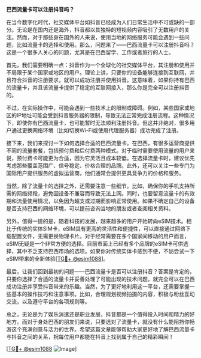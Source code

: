 **巴西流量卡可以注册抖音吗？**

在当今数字化时代，社交媒体平台如抖音已经成为人们日常生活中不可或缺的一部分。无论是在国内还是海外，抖音都以其独特的短视频内容吸引了无数用户的关注。然而，对于那些身在国外的人来说，使用当地的网络服务可能会遇到一些问题，比如流量卡的选择和使用。那么，问题来了——巴西流量卡可以注册抖音吗？这是一个很多人关心的问题，尤其是在巴西留学、工作或者旅行的人士。

首先，我们需要明确一点：抖音作为一个全球化的社交媒体平台，其注册和使用并不局限于某个国家或地区的用户。理论上讲，只要你的设备能够连接到互联网，并且符合抖音的注册要求，就可以成功注册并使用抖音。这意味着，如果你持有巴西的流量卡，并且该流量卡提供了稳定的互联网接入，那么你是完全可以注册抖音的。

不过，在实际操作中，可能会遇到一些技术上的限制或障碍。例如，某些国家或地区的IP地址可能会受到抖音服务器的限制，导致无法正常完成注册流程。这种情况下，即使你有巴西流量卡，也可能暂时无法顺利注册抖音。但这并非绝对，很多用户通过更换网络环境（比如切换Wi-Fi或使用代理服务器）成功完成了注册。

接下来，我们来探讨一下如何选择合适的巴西流量卡。在巴西，有很多运营商提供不同的流量套餐，包括预付费和后付费两种模式。对于临时需要使用流量的用户来说，预付费卡可能更为合适，因为它灵活且成本较低。在选择流量卡时，建议优先考虑那些覆盖范围广、信号稳定、价格合理的品牌。此外，还可以关注一些专门为国际用户提供服务的虚拟运营商，他们通常会提供更具竞争力的价格和服务。

当然，除了流量卡的选择之外，还需要注意一些细节。比如，确保你的手机支持所需的网络频段，避免因设备不兼容而导致无法上网。同时，也要留意流量卡的有效期和流量使用情况，以免因为超支或过期而影响正常使用。如果不确定自己的设备是否支持巴西的网络环境，可以提前咨询当地的朋友或者查阅相关资料。

另外，值得一提的是，随着科技的发展，越来越多的用户开始转向eSIM技术。相比于传统的实体SIM卡，eSIM具有更高的灵活性和便捷性，可以直接通过网络下载配置文件，无需更换物理卡片。对于经常需要在多个国家间移动的用户而言，eSIM无疑是一个非常方便的选择。目前市面上已经有多个品牌的eSIM卡可供选择，其中不乏支持巴西市场的选项。如果你对传统实体卡感到不便，不妨尝试一下eSIM带来的全新体验[[TG💪+ @esim1088](https://t.me/s/esim1088)]。

最后，让我们回到最初的问题——巴西流量卡是否可以注册抖音？答案是肯定的，只要你选择了合适的流量卡并妥善处理了可能出现的技术问题，就完全可以在巴西成功注册并享受抖音带来的乐趣。当然，为了更好地利用这一平台，还需要掌握一些基本的操作技巧和注意事项。比如，合理规划视频拍摄的内容，积极与粉丝互动交流，以及遵守平台的各项规则等。

总之，无论是为了娱乐消遣还是职业发展，抖音都是一个值得投入时间和精力的好地方。而对于身处巴西的朋友们来说，只要选对了流量卡，就没有什么能阻挡你畅游这个充满创意与活力的世界。希望这篇文章能够帮助大家更好地了解巴西流量卡与抖音之间的关系，祝每位用户都能在抖音上找到属于自己的精彩瞬间！

[[TG💪+ @esim1088](https://t.me/s/esim1088) ![Image](https://i.postimg.cc/4NQfJmqS/Snipaste-2025-05-13-00-14-12.png)]